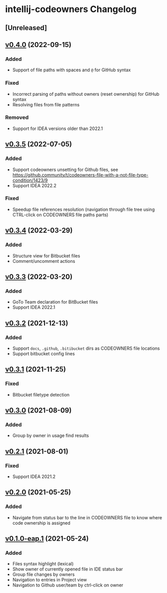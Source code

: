 <!-- Keep a Changelog guide -> https://keepachangelog.com -->

# intellij-codeowners Changelog

## [Unreleased]

## [v0.4.0](https://github.com/fan-tom/intellij-codeowners/tree/v0.4.0) (2022-09-15)
### Added
- Support of file paths with spaces and `@` for GitHub syntax

### Fixed
- Incorrect parsing of paths without owners (reset ownership) for GitHub syntax
- Resolving files from file patterns

### Removed
- Support for IDEA versions older than 2022.1

## [v0.3.5](https://github.com/fan-tom/intellij-codeowners/tree/v0.3.5) (2022-07-05)
### Added
- Support codeowners unsetting for Github files, see https://github.community/t/codeowners-file-with-a-not-file-type-condition/1423/9
- Support IDEA 2022.2

### Fixed
- Speedup file references resolution (navigation through file tree using CTRL-click on CODEOWNERS file paths parts)

## [v0.3.4](https://github.com/fan-tom/intellij-codeowners/tree/v0.3.4) (2022-03-29)
### Added
- Structure view for Bitbucket files
- Comment/uncomment actions

## [v0.3.3](https://github.com/fan-tom/intellij-codeowners/tree/v0.3.3) (2022-03-20)
### Added
- GoTo Team declaration for BitBucket files
- Support IDEA 2022.1

## [v0.3.2](https://github.com/fan-tom/intellij-codeowners/tree/v0.3.2) (2021-12-13)
### Added
- Support `docs`, `.github`, `.bitibucket` dirs as CODEOWNERS file locations
- Support bitbucket config lines

## [v0.3.1](https://github.com/fan-tom/intellij-codeowners/tree/v0.3.1) (2021-11-25)
### Fixed
- Bitbucket filetype detection

## [v0.3.0](https://github.com/fan-tom/intellij-codeowners/tree/v0.3.0) (2021-08-09)
### Added
- Group by owner in usage find results

## [v0.2.1](https://github.com/fan-tom/intellij-codeowners/tree/v0.2.1) (2021-08-01)
### Fixed
- Support IDEA 2021.2

## [v0.2.0](https://github.com/fan-tom/intellij-codeowners/tree/v0.2.0) (2021-05-25)
### Added
- Navigate from status bar to the line in CODEOWNERS file to know where code ownership is assigned

## [v0.1.0-eap.1](https://github.com/fan-tom/intellij-codeowners/tree/v0.1.0) (2021-05-24)
### Added
- Files syntax highlight (lexical)
- Show owner of currently opened file in IDE status bar
- Group file changes by owners
- Navigation to entries in Project view
- Navigation to Github user/team by ctrl-click on owner